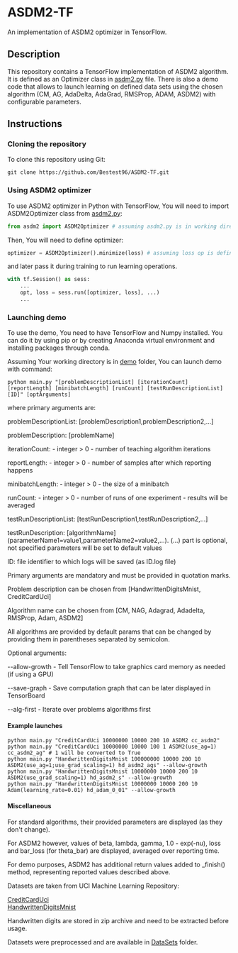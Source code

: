 # ASDM2-TF
An implementation of ASDM2 optimizer in TensorFlow. 

## Description
This repository contains a TensorFlow implementation of ASDM2 algorithm. It is defined
as an Optimizer class in [asdm2.py](asdm2.py) file. There is also a demo
code that allows to launch learning on defined data sets using the chosen algorithm
(CM, AG, AdaDelta, AdaGrad, RMSProp, ADAM, ASDM2) with configurable parameters. 

## Instructions
### Cloning the repository
To clone this repository using Git:
```
git clone https://github.com/Bestest96/ASDM2-TF.git
```
### Using ASDM2 optimizer
To use ASDM2 optimizer in Python with TensorFlow, You will need to 
import ASDM2Optimizer class from [asdm2.py](asdm2.py):
```python
from asdm2 import ASDM2Optimizer # assuming asdm2.py is in working directory
```
Then, You will need to define optimizer:
```python
optimizer = ASDM2Optimizer().minimize(loss) # assuming loss op is defined earlier
```
and later pass it during training to run learning operations.
```python
with tf.Session() as sess:
    ...
    opt, loss = sess.run([optimizer, loss], ...)
    ...
```
### Launching demo
To use the demo, You need to have TensorFlow and Numpy installed. You can do it
by using pip or by creating Anaconda virtual environment and installing packages
through conda. 

Assuming Your working directory is in [demo](/demo) folder, You can launch demo
with command:
```
python main.py "[problemDescriptionList] [iterationCount] [reportLength] [minibatchLength] [runCount] [testRunDescriptionList] [ID]" [optArguments]
```
where primary arguments are:

problemDescriptionList: \[problemDescription1,problemDescription2,...\]	

problemDescription: \[problemName\]
	
iterationCount: - integer > 0 - number of teaching algorithm iterations

reportLength: - integer > 0 - number of samples after which reporting happens

minibatchLength: - integer > 0 - the size of a minibatch

runCount: - integer > 0 - number of runs of one experiment - results will be averaged

testRunDescriptionList:	\[testRunDescription1,testRunDescription2,...\]

testRunDescription: \[algorithmName\](parameterName1=value1,parameterName2=value2,...). (...) part is optional, not specified parameters will be set to default values

ID: file identifier to which logs will be saved (as ID.log file)

Primary arguments are mandatory and must be provided in quotation marks.

Problem description can be chosen from \[HandwrittenDigitsMnist, CreditCardUci\]

Algorithm name can be chosen from \[CM, NAG, Adagrad, Adadelta, RMSProp, Adam, ASDM2\]

All algorithms are provided by default params that can be changed
by providing them in parentheses separated by semicolon. 

Optional arguments:

--allow-growth - Tell TensorFlow to take graphics card memory as needed (if using a GPU)
		
--save-graph - Save computation graph that can be later displayed in TensorBoard
		
--alg-first - Iterate over problems algorithms first

#### Example launches
```
python main.py "CreditCardUci 10000000 10000 200 10 ASDM2 cc_asdm2"
python main.py "CreditCardUci 10000000 10000 100 1 ASDM2(use_ag=1) cc_asdm2_ag" # 1 will be converted to True
python main.py "HandwrittenDigitsMnist 100000000 10000 200 10 ASDM2(use_ag=1;use_grad_scaling=1) hd_asdm2_ags" --allow-growth
python main.py "HandwrittenDigitsMnist 10000000 10000 200 10 ASDM2(use_grad_scaling=1) hd_asdm2_s" --allow-growth
python main.py "HandwrittenDigitsMnist 10000000 10000 200 10 Adam(learning_rate=0.01) hd_adam_0_01" --allow-growth
```

#### Miscellaneous
For standard algorithms, their provided parameters are displayed (as they don't change).

For ASDM2 however, values of beta, lambda, gamma, 1.0 - exp(-nu), loss 
and bar_loss (for theta_bar) are displayed, averaged over reporting time. 


For demo purposes, ASDM2 has additional return values added to _finish() method, 
representing reported values described above. 


Datasets are taken from UCI Machine Learning Repository:

[CreditCardUci](https://archive.ics.uci.edu/ml/datasets/default+of+credit+card+clients)  
[HandwrittenDigitsMnist](http://yann.lecun.com/exdb/mnist/)


Handwritten digits are stored in zip archive and need to be extracted before usage. 


Datasets were preprocessed and are available in [DataSets](/demo/DataSets) folder. 
